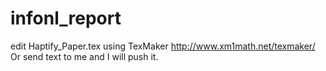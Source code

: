 # infonl_report

edit Haptify_Paper.tex using TexMaker http://www.xm1math.net/texmaker/
Or send text to me and I will push it. 
